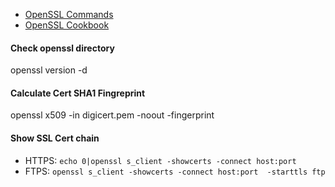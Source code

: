 * [OpenSSL Commands](https://redkestrel.co.uk/articles/openssl-commands)
* [OpenSSL Cookbook](https://www.feistyduck.com/library/openssl-cookbook/online/)

#### Check openssl directory

openssl version -d

#### Calculate Cert SHA1 Fingreprint

openssl x509 -in digicert.pem -noout -fingerprint

#### Show SSL Cert chain
* HTTPS: `echo 0|openssl s_client -showcerts -connect host:port`
* FTPS: `openssl s_client -showcerts -connect host:port  -starttls ftp`


